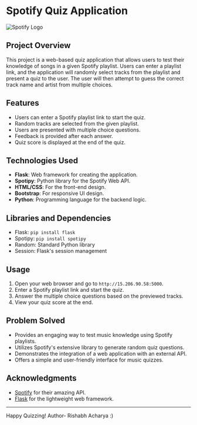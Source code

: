 # Spotify Quiz Application

![Spotify Logo](https://upload.wikimedia.org/wikipedia/commons/1/19/Spotify_logo_without_text.svg)

## Project Overview

This project is a web-based quiz application that allows users to test their knowledge of songs in a given Spotify playlist. Users can enter a playlist link, and the application will randomly select tracks from the playlist and present a quiz to the user. The user will then attempt to guess the correct track name and artist from multiple choices.

## Features

- Users can enter a Spotify playlist link to start the quiz.
- Random tracks are selected from the given playlist.
- Users are presented with multiple choice questions.
- Feedback is provided after each answer.
- Quiz score is displayed at the end of the quiz.

## Technologies Used

- **Flask**: Web framework for creating the application.
- **Spotipy**: Python library for the Spotify Web API.
- **HTML/CSS**: For the front-end design.
- **Bootstrap**: For responsive UI design.
- **Python**: Programming language for the backend logic.

## Libraries and Dependencies

- Flask: `pip install flask`
- Spotipy: `pip install spotipy`
- Random: Standard Python library
- Session: Flask's session management

## Usage

1. Open your web browser and go to `http://15.206.90.58:5000`.
2. Enter a Spotify playlist link and start the quiz.
3. Answer the multiple choice questions based on the previewed tracks.
4. View your quiz score at the end.

## Problem Solved

- Provides an engaging way to test music knowledge using Spotify playlists.
- Utilizes Spotify's extensive library to generate random quiz questions.
- Demonstrates the integration of a web application with an external API.
- Offers a simple and user-friendly interface for music quizzes.

## Acknowledgments

- [Spotify](https://www.spotify.com) for their amazing API.
- [Flask](https://flask.palletsprojects.com/) for the lightweight web framework.

---

Happy Quizzing!
Author- Rishabh Acharya :)
